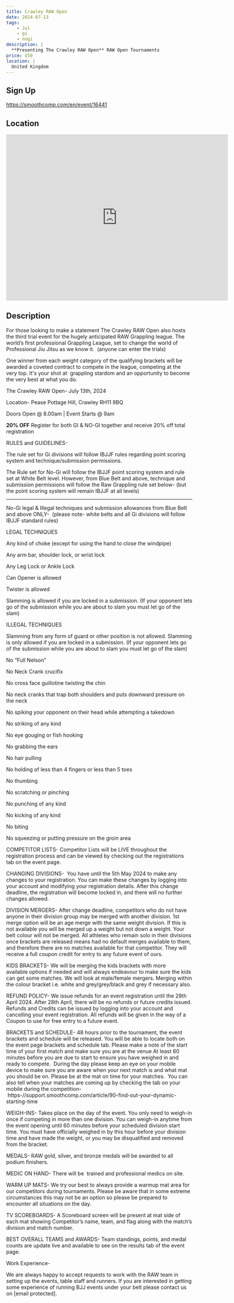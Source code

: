 ```yaml
---
title: Crawley RAW Open
date: 2024-07-13
tags:
    - Jul
    - gi 
    - nogi 
description: |
  **Presenting The Crawley RAW Open** RAW Open Tournaments
price: £50
location: |
  United Kingdom
---
```

## Sign Up
https://smoothcomp.com/en/event/16441

## Location
<iframe src="https://www.google.com/maps/embed?pb=!1m18!1m12!1m3!1d12345.6789!2d-0.1912570!3d51.0971620!2m3!1f0!2f0!3f0!3m2!1i1024!2i768!4f13.1!3m3!1m2!1s0x0%3A0x0!2z51.0971620!5e0!3m2!1sen!2sus!4v1234567890" width="600" height="450" style="border:0;" allowfullscreen="" loading="lazy"></iframe>

## Description
For those looking to make a statement The Crawley RAW Open also hosts the third trial event for the hugely anticipated RAW Grappling league. The world’s first professional Grappling League, set to change the world of Professional Jiu Jitsu as we know it.  (anyone can enter the trials)


One winner from each weight category of the qualifying brackets will be awarded a coveted contract to compete in the league, competing at the very top. It's your shot at  grappling stardom and an opportunity to become the very best at what you do.


The Crawley RAW Open- July 13th, 2024


Location- Pease Pottage Hill, Crawley RH11 9BQ


Doors Open @ 8.00am | Event Starts @ 9am


**20% OFF** Register for both GI & NO-GI together and receive 20% off total registration


RULES and GUIDELINES- 


The rule set for Gi divisions will
follow IBJJF rules regarding point scoring system and technique/submission permissions.


The Rule set for No-Gi will follow
the IBJJF point scoring system and rule set at White Belt level. However, from Blue
Belt and above, technique and submission permissions will follow the Raw
Grappling rule set below- (but the point scoring system will remain IBJJF at
all levels)


----------------------------------------------------------------------------------------------------------------


No-Gi legal & Illegal techniques and submission allowances from Blue Belt
and above ONLY-  (please note- white
belts and all Gi divisions will follow IBJJF standard rules)


LEGAL
TECHNIQUES



Any kind of choke (except for using the hand to close the windpipe)


Any arm bar, shoulder lock, or wrist lock


Any Leg Lock or Ankle Lock


Can Opener is allowed


Twister is allowed


Slamming is allowed if you are locked in a submission. (If your
opponent lets go of the submission while you are about to slam you must
let go of the slam)



ILLEGAL
TECHNIQUES



Slamming from any form of guard or other position is not allowed.
Slamming is only allowed if you are locked in a submission. (If your
opponent lets go of the submission while you are about to slam you must
let go of the slam)


No “Full Nelson”


No Neck Crank crucifix


No cross face guillotine twisting the chin


No neck cranks that trap both shoulders and puts downward pressure
on the neck


No spiking your opponent on their head while attempting a takedown


No striking of any kind


No eye gouging or fish hooking


No grabbing the ears


No hair pulling


No holding of less than 4 fingers or less than 5 toes


No thumbing


No scratching or pinching


No punching of any kind


No kicking of any kind


No biting


No squeezing or putting pressure on the groin area



COMPETITOR LISTS- Competitor Lists will be LIVE throughout the registration process
and can be viewed by checking out the registrations tab on the event page.


CHANGING DIVISIONS-  You have until the 5th May 2024 to make any changes
to your registration. You can make these changes by logging into your account
and modifying your registration details. After this change deadline, the
registration will become locked in, and there will no further changes allowed.


DIVISION MERGERS- After change deadline, competitors who do not have anyone in their
division group may be merged with another division. 1st merge option will be an age merge with the same weight division. If this is not available you will be merged up a weight but not down a weight. Your belt colour will not be merged. All athletes who remain
solo in their divisions once brackets are released means had no default merges
available to them, and therefore there are no matches available for that
competitor. They will receive a full coupon credit for entry to any future
event of ours.


KIDS BRACKETS- We will be merging the kids brackets with more available options if needed and will always endeavour to make sure the kids can get some matches. We will look at male/female mergers. Merging within the colour bracket i.e. white and grey/grey/black and grey if necessary also.


REFUND POLICY- We issue refunds for an event registration until the 28th April 2024. After 28th April, there will be no refunds or future credits
issued. Refunds and Credits can be issued by logging into your account and
cancelling your event registration. All refunds will be given in the way of a
Coupon to use for free entry to a future event.


BRACKETS and SCHEDULE- 48 hours prior to the tournament, the event brackets and schedule
will be released. You will be able to locate both on the event page brackets
and schedule tab. Please make a note of the start time of your first match and
make sure you are at the venue At least 60 minutes before you are due to start
to ensure you have weighed in and ready to compete.  During the day please keep an eye on your
mobile device to make sure you are aware when your next match is and what mat
you should be on. Please be at the mat on time for your matches.  You can also tell when your matches are coming
up by checking the tab on your mobile during the competition- https-//support.smoothcomp.com/article/90-find-out-your-dynamic-starting-time


WEIGH-INS- Takes place on the day of the event. You only need to weigh-in
once if competing in more than one division. You can weigh-in anytime from the
event opening until 60 minutes before your scheduled division start time. You
must have officially weighed in by this hour before your division time and have
made the weight, or you may be disqualified and removed from the bracket.


MEDALS- RAW gold, silver, and bronze medals will be awarded to all podium
finishers.


MEDIC ON HAND- There will be  trained and professional medics on site.


WARM UP MATS- We try our best to always provide a warmup mat area for our
competitors during tournaments. Please be aware that in some extreme
circumstances this may not be an option so please be prepared to encounter all
situations on the day.


TV SCOREBOARDS- A Scoreboard screen will be present at mat side of each mat
showing Competitor’s name, team, and flag along with the match’s division and
match number.


BEST OVERALL TEAMS and AWARDS- Team standings, points, and medal counts are update live and
available to see on the results tab of the event page.


Work Experience-


We are always happy to accept requests to
work with the RAW team in setting up the events, table staff and runners. If
you are interested in getting some experience of running BJJ events under your
belt please contact us on [email protected].